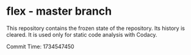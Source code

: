 # flex - master branch

This repository contains the frozen state of the repository.
Its history is cleared. It is used only for static code
analysis with Codacy.

Commit Time: 1734547450